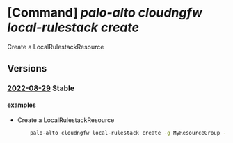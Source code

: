 # [Command] _palo-alto cloudngfw local-rulestack create_

Create a LocalRulestackResource

## Versions

### [2022-08-29](/Resources/mgmt-plane/L3N1YnNjcmlwdGlvbnMve30vcmVzb3VyY2Vncm91cHMve30vcHJvdmlkZXJzL3BhbG9hbHRvbmV0d29ya3MuY2xvdWRuZ2Z3L2xvY2FscnVsZXN0YWNrcy97fQ==/2022-08-29.xml) **Stable**

<!-- mgmt-plane /subscriptions/{}/resourcegroups/{}/providers/paloaltonetworks.cloudngfw/localrulestacks/{} 2022-08-29 -->

#### examples

- Create a LocalRulestackResource
    ```bash
        palo-alto cloudngfw local-rulestack create -g MyResourceGroup -n MyLocalRulestacks --identity "{type:None}" --location eastus --default-mode IPS --description "local rulestacks" --min-app-id-version "8595-7473" --scope "LOCAL" --security-services "{vulnerability-profile:BestPractice,anti-spyware-profile:BestPractice,anti-virus-profile:BestPractice,url-filtering-profile:BestPractice,file-blocking-profile:BestPractice,dns-subscription:BestPractice}"
    ```
